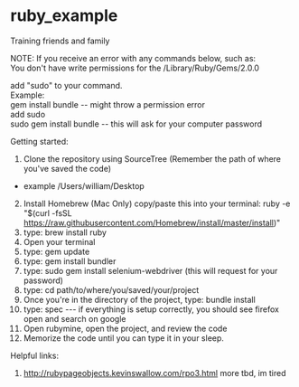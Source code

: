 # ruby_example
Training friends and family

NOTE:
If you receive an error with any commands below, such as: <br />
You don't have write permissions for the /Library/Ruby/Gems/2.0.0 <br />

add "sudo" to your command. <br />
Example: <br />
  gem install bundle -- might throw a permission error <br />
  add sudo <br />
  sudo gem install bundle -- this will ask for your computer password <br />

Getting started:

1. Clone the repository using SourceTree (Remember the path of where you've saved the code)
  * example /Users/william/Desktop
2. Install Homebrew (Mac Only)
    copy/paste this into your terminal:
        ruby -e "$(curl -fsSL https://raw.githubusercontent.com/Homebrew/install/master/install)"
3. type: brew install ruby
4. Open your terminal
5. type: gem update
6. type: gem install bundler
7. type: sudo gem install selenium-webdriver (this will request for your password)
8. type:  cd path/to/where/you/saved/your/project
9. Once you're in the directory of the project, type: bundle install
10. type: spec  --- if everything is setup correctly, you should see firefox open and search on google
11. Open rubymine, open the project, and review the code
12. Memorize the code until you can type it in your sleep.

Helpful links:
1. http://rubypageobjects.kevinswallow.com/rpo3.html
more tbd, im tired
